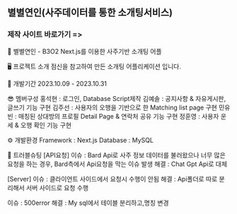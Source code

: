 ## 별별연인(사주데이터를 통한 소개팅서비스) 
### 제작 사이트 바로가기 => <a href="https://b3o2.vercel.app/"></a>
💛 별별연인 - B3O2
Next.js를 이용한 사주기반 소개팅 어플

🖥 프로젝트 소개
점신을 참고하여 만든 소개팅 어플리케이션 입니다.

📆 개발기간
2023.10.09 - 2023.10.31

😎 멤버구성
홍석현 : 로그인, Database Script제작
김예솔 : 공지사항 & 자유게시판, 글쓰기 기능 구현
김주선 : 사용자의 오행을 기반으로 한 Matching list page 구현
민유빈 : 매칭된 상대방의 프로필 Detail Page & 연락처 공유 기능 구현
정훈영 : 사용자 운세 & 오행 확인 기능 구현

⚙ 개발환경
Framework : Next.js
Database : MySQL

🚨 트러블슈팅
[API요청]
이슈 : Bard Api로 사주 정보 데이터를 불러왔으나 너무 많은 요청을 하는 경우,
Bard측에서 Api요청을 막는 이슈 발생
해결 : Chat Gpt Api로 대체

[Server]
이슈 : 클라이언트 사이드에서 요청시 수행이 안됨
해결 : Api폴더로 따로 분리해서 서버 사이드로 요청 수행

이슈 : 500error
해결 : My sql에서 테이블 분리하고,명칭 변경
